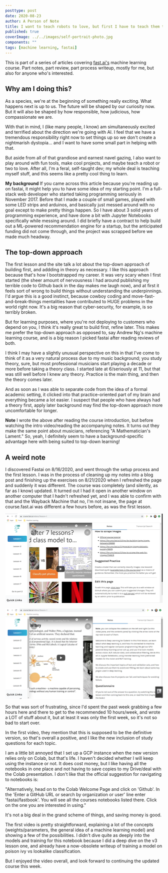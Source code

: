 ```yaml
---
posttype: post
date: 2020-08-23
author: A Person of Note
title: I want to teach robots to love, but first I have to teach them to recognize cats (Fast AI Course Lesson 1)
published: true
coverImage: ../../images/self-portrait-photo.jpg
components: ""
tags: [machine learning, fastai]
---
```



This is part of a series of articles covering [fast.ai's](https://www.fast.ai/) machine learning course. Part notes, part review, part process writeup, mostly for me, but also for anyone who's interested.

## Why am I doing this?

As a species, we're at the beginning of something really exciting. What happens next is up to us. The future will be shaped by our curiosity now. But it will also be shaped by how responsible, how judicious, how compassionate we are.

With that in mind, I (like many people, I know) am simultaneously excited and terrified about the direction we're going with AI. I feel that we have a tremendous responsibility right now to set things up so we don't create a nightmarish dystopia... and I want to have some small part in helping with that.

But aside from all of that grandiose and earnest navel gazing, I also want to play around with fun tools, make cool projects, and maybe teach a robot or two to love. After all, I'm a feral, self-taught dev; my whole deal is teaching myself stuff, and this seems like a pretty cool thing to learn.

**My background**
If you came across this article because you're reading up on fastai, it might help you to have some idea of my starting point. I'm a full-stack web developer who started taking programming seriously in November 2017. Before that I made a couple of small games, played with some LED strips and arduinos, and basically just messed around with no goal except to make pretty things happen. So I have about 3 solid years of programming experience, and have done a bit with Jupyter Notebooks specifically while messing around. I did briefly have a contract to help build out a ML-powered recommendation engine for a startup, but the anticipated funding did not come through, and the project was scrapped before we made much headway.

## The top-down approach

The first lesson and the site talk a lot about the top-down approach of building first, and addding in theory as necessary. I like this approach because that's how I bootstrapped my career. It was very scary when I first started (the sheer amount of nervousness I had around publishing my terrible code to Github back in the day makes me laugh now), and at first it feels sort of wrong to build things without understanding the underpinnings. I'd argue this is a good instinct, because cowboy coding and move-fast-and-break-things mentalities have contributed to HUGE problems in the world right now. It's a big reason that cyber-security, for example, is so terribly broken.

But for learning purposes, where you're not deploying to customers who depend on you, I think it's really great to build first, refine later. This makes me prefer the top-down approach as opposed to, say Andrew Ng's machine learning course, and is a big reason I picked fastai after reading reviews of both.

I think I may have a slightly unusual perspective on this in that I've come to think of it as a very natural process due to my music background; you study theory, sure, but most professional musicians start playing a decade or more before taking a theory class. I started late at 6/seriously at 11, but that was still well before I knew any theory. Practice is the main thing, and then the theory comes later. 

And as soon as I was able to separate code from the idea of a formal academic setting, it clicked into that practice-oriented part of my brain and everything became a lot easier. I suspect that people who have always had a theory first, apply later background may find the top-down approach more uncomfortable for longer.

**Note** I wrote the above after reading the course introduction, but before watching the intro video/reading the accompanying notes. It turns out they make the same point about musicians, referencing "A Mathematician's Lament." So, yeah, I definitely seem to have a background-specific advantage here with being suited to top-down learning!

## A weird note
I discovered Fastai on 8/16/2020, and went through the setup process and the first lesson. I was in the process of cleaning up my notes into a blog post and finishing up the exercises on 8/21/2020 when I refreshed the page and suddenly it was different. The course was completely (and silently, as far as I know) updated. It turned out I had it open in another window on another computer that I hadn't refreshed yet, and I was able to confirm with that and the Wayback Machine that no, I'm not insane, the page at course.fast.ai was different a few hours before, as was the first lesson.

![Old version of site](../../images/post-images/fastai-old.png)

![New version of site](../../images/post-images/fastai-new.png)

So that was sort of frustrating, since I'd spent the past week grabbing a few hours here and there to get to the recommended 10 hours/week, and wrote a LOT of stuff about it, but at least it was only the first week, so it's not so bad to start over.

In the first video, they mention that this is supposed to be the definitive version, so that's overall a positive, and I like the new inclusion of study questions for each topic.

I am a little bit annoyed that I set up a GCP instance when the new version relies only on Colab, but that's life. I haven't decided whether I will keep using the instance or not. It does cost money, but I like having all the notebooks in one place and not having to save copies to my Drive/deal with the Colab presentation. I don't like that the official suggestion for navigating to notebooks is:

"Alternatively, head on to the Colab Welcome Page and click on 'Github'. In the 'Enter a GitHub URL or search by organization or user' line enter 'fastai/fastbook'. You will see all the courses notebooks listed there. Click on the one you are interested in using."

It's not a big deal in the grand scheme of things, and saving money is good.

The first video is pretty straightforward, explaining a lot of the concepts (weights/parameters, the general idea of a machine learning model) and showing a few of the possibilities. I didn't dive quite as deeply into the models and training for this notebook because I did a deep dive on the v3 lesson one, and already have a now-obsolete writeup of training a model on poison ivy vs lookalike classification.

But I enjoyed the video overall, and look forward to continuing the updated course this week.
